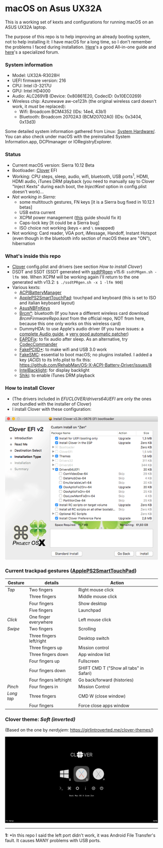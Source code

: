 # macOS on Asus UX32A
This is a working set of kexts and configurations for running macOS on an ASUS UX32A laptop.

The purpose of this repo is to help improving an already booting system, not to help installing it: I have macOS for a long time, so I don't remember the problems I faced during installation. [Here](http://www.insanelymac.com/forum/topic/298027-guide-aio-guides-for-hackintosh/)'s a good All-in-one guide and [here](http://www.insanelymac.com/forum/forum/137-osx86-installation/)'s a specialized forum.

### System information
- Model: UX32A-R3028H
- UEFI firmware version: 216
- CPU: Intel i3-3217U
- GPU: Intel HD4000
- Audio: ALC269VB (Device: 0x80861E20, CodecID: 0x10EC0269)
- Wireless chip: Azurewave aw-ce123h (the original wireless card doesn't work, it *must* be replaced):
  - Wifi: Broadcom BCM4352 (IDs: 14e4, 43b1)
  - Bluetooth: Broadcom 20702A3 (BCM20702A0) (IDs: 0x3404, 0x13d3)

Some detailed system information gathered from Linux: [System Hardware/](https://github.com/diegobit/OSX-ASUS-UX32A/tree/master/System%20Hardware).
You can also check under macOS with the preinstalled System Information.app, DCPImanager or IORegistryExplorer.

### Status
- Current macOS version: Sierra 10.12 Beta
- Bootloader: [Clover](http://sourceforge.net/projects/cloverefiboot/) EFI
- Working: CPU steps, sleep, audio, wifi, bluetooth, USB ports<sup>1</sup>, HDMI, HDMI audio, iTunes DRM playback (you need to manually say to Clover "Inject Kexts" during each boot, the *InjectKext* option in config.plist doesn't work)...
- *Not working in Sierra:*
    - some multitouch gestures, FN keys [it is a Sierra bug fixed in 10.12.1 betas]
    - USB extra current
    - XCPM power management ([this](https://pikeralpha.wordpress.com/2016/07/26/xcpm-for-unsupported-processor/) guide should fix it)
    - Caps-lock key [It could be a Sierra bug]
    - ISO choice not working (keys `<` and `\` swapped)
- Not working: Card reader, VGA port, iMessage, Handoff, Instant Hotspot (even though in the bluetooth info section of macOS these are "ON"), hibernation

### What's inside this repo
- [Clover](http://sourceforge.net/projects/cloverefiboot/) config.plist and drivers (see section *How to install Clover*)
- DSDT and SSDT (SSDT generated with [ssdtPRgen](https://github.com/Piker-Alpha/ssdtPRGen.sh) v15.6: `ssdtPRgen.sh -lfm 900`. When XCPM will be working again I'll return to the one generated with v13.2: `$ ./ssdtPRgen.sh -x 1 -lfm 900`)
- Various kexts:
  - [ACPIBatteryManager](https://bitbucket.org/RehabMan/os-x-acpi-battery-driver)
  - [ApplePS2SmartTouchPad](http://forum.osxlatitude.com/index.php?/topic/1948-elan-focaltech-and-synaptics-smart-touchpad-driver-mac-os-x/): touchpad and keyboard (this is set to ISO and italian keyboard layout)
  - [AsusNBFnKeys](http://forum.osxlatitude.com/index.php?/topic/1968-fn-hotkey-and-als-sensor-driver-for-asus-notebooks/)
  - [Brcm\*](https://bitbucket.org/RehabMan/os-x-brcmpatchram): bluetooth (If you have a different wireless card download *BrcmFirmwareRepo.kext* from the official repo, NOT from here, because this one only works on this wireless card)
  - DummyHDA: to use Apple's audio driver (If you have issues: a [complete Audio guide](http://forum.osxlatitude.com/index.php?/topic/1946-complete-applehda-patching-guide/), a [very good automatic patcher](http://www.insanelymac.com/forum/files/file/496-applehda-patcher/))
  - [EAPDFix](http://forum.osxlatitude.com/index.php?/topic/3084-eapdjack-sense-fix-no-audiojack-sense-issue-after-sleep/): to fix audio after sleep. As an alternative, try [CodecCommander](https://bitbucket.org/RehabMan/os-x-eapd-codec-commander/overview)
  - [FakePCIID\*](https://bitbucket.org/RehabMan/os-x-fake-pci-id): to make wifi and USB 3.0 work
  - [FakeSMC](http://www.hwsensors.com): essential to boot macOS; no plugins installed. I added a key (*ACID*) to its Info.plist to fix this: https://github.com/RehabMan/OS-X-ACPI-Battery-Driver/issues/8
  - [IntelBacklight](https://bitbucket.org/RehabMan/os-x-intel-backlight): for display backlight
  - [Shiki](https://github.com/vit9696/Shiki): to enable iTunes DRM playback

### How to install Clover
- (The drivers included in *EFI/CLOVER/drivers64UEFI* are only the ones *not* bundled with the installer of Clover)
- I install Clover with these configuration:

![Clover configuration screenshot](/screenshots/clover-setup-info.png)


### Current trackpad gestures ([ApplePS2SmartTouchPad](http://forum.osxlatitude.com/index.php?/topic/1948-elan-focaltech-and-synaptics-smart-touchpad-driver-mac-os-x/))

| Gesture       | details                   | Action                                  |
| ------------- | ------------------------- | --------------------------------------- |
| *Tap*         | Two fingers               | Right mouse click                       |
|               | Three fingers             | Middle mouse click                      |
|               | Four fingers              | Show desktop                            |
|               | Five fingers              | Launchpad                               |
| *Click*       | One finger everywhere     | Left mouse click                        |
| *Swipe*       | Two fingers               | Scrolling                               |
|               | Three fingers left/right  | Desktop switch                          |
|               | Three fingers up					|	Mission control                         |
|               | Three fingers down				|	App window list                         |
|               | Four fingers up					  | Fullscreen                              |
|               | Four fingers down				  | SHIFT CMD T ("Show all tabs" in Safari) |
|               | Four fingers left/right		| Go back/forward (histories)             |
| *Pinch*       | Four fingers in           | Mission Control                         |
| *Long tap*    | Three fingers             | CMD W (close window)                    |
|               | Four fingers			        |	Force close apps window                 |

### Clover theme: *Soft (inverted)*
(Based on the one by *nerdyjem*: https://girlintroverted.me/clover-themes/)

![softinverted screenshot](/EFI/CLOVER/themes/softinverted/screenshot.png)

---

**1:** *In this repo I said the left port didn't work, it was Android File Transfer's fault. It causes MANY problems with USB ports.
